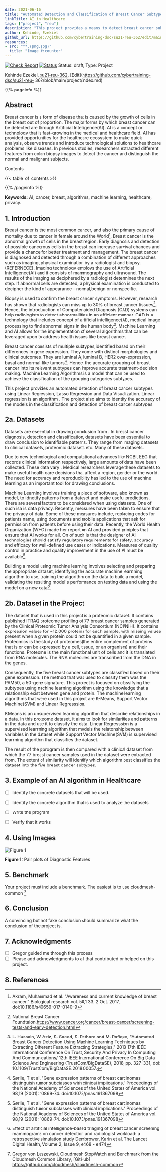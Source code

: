 ```yaml
---
date: 2021-06-16
title: "Automated Detection and Classification of Breast Cancer Subtypes using Machine Learning Algorithms"
linkTitle: AI in Healthcare
tags: ["project", "reu"]
description: "This project provides a means to detect breast cancer subtypes from a proteomic dataset using three different machine learning algorithms and aims to determine the accuracy of each model."
author: Kehinde, Ezekiel
github_url: https://github.com/cybertraining-dsc/su21-reu-362/edit/main/project/index.md
resources:
- src: "**.{png,jpg}"
  title: "Image #:counter"
---
```


[![Check Report](https://github.com/cybertraining-dsc/hid-example/workflows/Check%20Report/badge.svg)](https://github.com/cybertraining-dsc/su21-reu-362/actions)
[![Status](https://github.com/cybertraining-dsc/hid-example/workflows/Status/badge.svg)](https://github.com/cybertraining-dsc/su21-reu-362/actions)
Status: draft, Type: Project

Kehinde Ezekiel, [su21-reu-362](https://github.com/cybertraining-dsc/su21-reu-362), [Edit](https://github.com/cybertraining-dsc/su21-reu-
362/blob/main/project/index.md)

{{% pageinfo %}}

## Abstract

Breast cancer is a form of disease that is caused by the growth of cells in the breast out of proportion. The major forms by which breast cancer can be detected are through Artificial Intelligence(AI). AI is a concept or technology that is fast-growing in the medical and healthcare field. AI has provided opportunities for the healthcare ecosystem to make quick analysis, observe trends and introduce technological solutions to healthcare problems like diseases. In  previous  studies, researchers  extracted  different  features  from  colon  biopsy  images  to  detect  the  cancer  and  distinguish  the  normal  and  malignant  subjects. 

Contents

{{< table_of_contents >}}

{{% /pageinfo %}}

**Keywords:** AI, cancer, breast, algorithms, machine learning, healthcare, privacy.

## 1. Introduction

Breast cancer is the most common cancer, and also the primary cause of mortality due to cancer in female around the World[^1]. Breast cancer is the abnormal growth of cells in the breast region. Early diagnosis and detection of possible cancerous cells in the breast can increase survival chances and provide a chance for better treatment and management. The breast cancer is diagnosed and detected through a combination of different approaches such as imaging, physical examination by a radiologist and biopsy.(REFERNECE). Imaging technology employs the use of Artificial Intelligence(AI) and it consists of mammography and ultrasound. The results of the imaging as deciphered by a radiologist determines the next step. If abnormal cells are detected, a physical examination is conducted to decipher the kind of appearance - normal,benign or nonspecific. 

Biopsy is used to confirm the breast cancer symptoms. However, research has shown that radiologists can miss up to 30% of breast cancer tissues[^2]. Hence, the introduuction of Computer aided Diagnosis (CAD) systems can help radiologists to detect abnormailities in an efficient manner. CAD is a technology that includes concept of artificial intelligence(AI), medical image processing to find abnormal signs in the human body[^3]. Machine Learning and AI allows for the implementation of several algorithms that can be leveraged upon to address health issues like breast cancer. 

Breast cancer consists of multiple subtypes,identified based on their differences in gene expression. They come with distinct morphologies and clinical outcomes. They are luminal A, luminal B, HER2 over-expression, basal and normal-like tumors[^4]. Hence, the accurate grouping of breast cancer into its relevant subtypes can improve accurate treatment-decision making. Machine Learning Algorithms is a model that can be used to achieve the classification of the grouping categories subtypes. 

This project provides an automated detection of breast cancer subtypes using Linear Regression, Lasso Regression and Data Visualization. Linear regression is an algorithm  . The project also aims to identify the accuracy of the models in the classification and detection of breast cancer subtypes


## 2a. Datasets

Datasets are eseential in drawing conclusion from . In breast cancer diagnosis, detection and classification, datasets have been essential to draw conclusion to identifiable patterns. They range from imaging datasets to clinical datasets, proteomic datasets etc. Many of these datasets.

Due to new technological and computational advances like NCBI, EEG that records clinical information respectively, large amounts of data have been collected. These data vary . Medical researchers leverage these datasets to make useful health care decisions that affect a region, gender or the world. The need for accuracy and reproducibilty has led to the use of machine learning as an important tool for drawing conclusions.

Machine Learning involves training a piece of software, also known as model, to idnetify patterns from a dataset and make useful predictions. There are several factors to be considered when using datasets. One of such isa is data privacy. Recently, measures have been taken to ensure that the privacy of data. Some of these measures include, replacing codes for patients name, using documents and mobile applications that ask for permission from patients before using their data. Recently, the World Health Organization (WHO) made her report on AI and provided priniples that ensure that AI works for all. On of such is that the designer of AI technologies should satisfy regulatory requirements for safety, accuracy and efficacy for well-defined use cases or indications. Measures of quality control in practice and quality improvement in the use of AI must be available[^4].

 Building a model using machine learning involves selecting and preparing the appropriate dataset, identifying the accurate machine learnning algorithm to use, training the algorithm on the data to build a model, validating the resulting model's performance on testing data and using the model on a new data[^5].


## 2b. Dataset in the Project

The dataset that is used in this project is a proteomic dataset. It contains published iTRAQ proteome profiling of 77 breast cancer samples generated by the Clinical Proteomic Tumor Analysis Consortium (NCI/NIH). It contains expression values for ~12.000 proteins for each sample, with missing values present when a given protein could not be quantified in a given sample. Proteomics is the study of proteomes(the entire complement of proteins that is or can be expressed by a cell, tissue, or an organism) and their functions. Proteome is the main functional unit of cells and it is translated from RNA molecules. The RNA molecules are transcribed from the DNA in the genes.

Consequently, the five breast cancer subtypes are classified based on their gene expression. The method that was used to classify them was the PAM50,  a 50-gene signature. This project is focused on classifying the subtypes using nachine learning algorithm using the knowledge that a relationship exist between gene and protein. The machine learning algorithms that were used in this project are K-Means, Support Vector Machine(SVM) and Linear Regresssion. 

KMeans is an unsupervised learning algorithm that describe relationships in a data. In this proteome dataset, it aims to look for similarities and patterns in the data and use it to classify the data. Linear Regresssion is a supervised learrning algorithm that models the relatonship between variables in the dataset while Support Vector Machine(SVM) is supervised learrning algorithm that classifies the dataset.

The result of the pprogram is then compared with a clinical dataset from which the 77 breast cancer samples used in the dataset were extracted from. The extent of similarity will identify which algorithm best classifies the dataset into the five breast cancer subtypes.


## 3. Example of an AI algorithm in Healthcare

- [ ] Identify the concrete datasets that will be used.
- [ ] Identify the concrete algorithm that is used to analyze the datasets
- [ ] Write the program
- [ ] Verify that it works


## 4. Using Images

![Figure 1](https://github.com/kehinde-ezekiel/su21-reu-362/blob/main/project/images/chart_image.jpg)

**Figure 1:** Pair plots of Diagnostic Features


## 5. Benchmark

Your project must include a benchmark. The easiest is to use cloudmesh-common [^8]
 
## 6. Conclusion

A convincing but not fake conclusion should summarize what the conclusion of the project is.

## 7. Acknowledgments

- [ ] Gregor guided me through this process
- [ ] Please add acknowledgments to all that contributed or helped on this project.

## 8. References

[^1]: Akram, Muhammad et al. "Awareness and current knowledge of breast cancer." Biological research vol. 50,1 33. 2 Oct. 2017, doi:10.1186/s40659-017-0140-9

[^2]: National Breast Cancer Foundtaion.<https://www.cancer.org/cancer/breast-cancer/screening-tests-and-early-detection.html>

[^3]: L. Hussain, W. Aziz, S. Saeed, S. Rathore and M. Rafique, "Automated Breast Cancer Detection Using Machine Learning Techniques by Extracting Different Feature Extracting Strategies," 2018 17th IEEE International Conference On Trust, Security And Privacy In Computing And Communications/ 12th IEEE International Conference On Big Data Science And Engineering (TrustCom/BigDataSE), 2018, pp. 327-331, doi: 10.1109/TrustCom/BigDataSE.2018.00057. 

[^4]: Sørlie, T et al. "Gene expression patterns of breast carcinomas distinguish tumor subclasses with clinical implications." Proceedings of the National Academy of Sciences of the United States of America vol. 98,19 (2001): 10869-74. doi:10.1073/pnas.191367098

[^5]: Effect of artificial intelligence-based triaging of breast cancer screening mammograms on cancer detection and radiologist workload: a retrospective simulation study Dembrower, Karin et al. The Lancet Digital Health, Volume 2, Issue 9, e468 - e474

[^6]: Halalli, Bhagirathi et al. "Computer Aided Diagnosis - Medical Image Analysis Techniques." 20 Dec. 2017, doi: 10.5772/intechopen.69792

[^7]: Salod, Zakia, and Yashik Singh. "Comparison of the performance of machine learning algorithms in breast cancer screening and detection: A protocol." Journal of public health research vol. 8,3 1677. 4 Dec. 2019, doi:10.4081/jphr.2019.1677

[^8]: Gregor von Laszewski, Cloudmesh StopWatch and Benchmark from the Cloudmesh Common Library, [GitHub] 
      <https://github.com/cloudmesh/cloudmesh-common>
